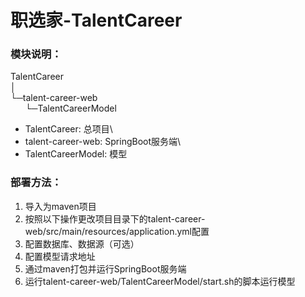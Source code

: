 # 职选家-TalentCareer

### 模块说明：
TalentCareer\
│\
└─talent-career-web\
&#160;&#160;&#160;&#160;&#160;&#160;└─TalentCareerModel

- TalentCareer: 总项目\
- talent-career-web: SpringBoot服务端\
- TalentCareerModel: 模型

### 部署方法：
1. 导入为maven项目
2. 按照以下操作更改项目目录下的talent-career-web/src/main/resources/application.yml配置
3. 配置数据库、数据源（可选）
4. 配置模型请求地址
5. 通过maven打包并运行SpringBoot服务端
6. 运行talent-career-web/TalentCareerModel/start.sh的脚本运行模型